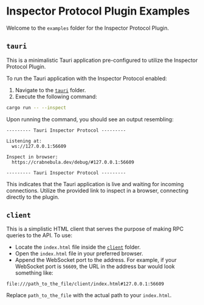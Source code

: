 # Inspector Protocol Plugin Examples

Welcome to the `examples` folder for the Inspector Protocol Plugin.

## `tauri`

This is a minimalistic Tauri application pre-configured to utilize the Inspector Protocol Plugin.

To run the Tauri application with the Inspector Protocol enabled:

1. Navigate to the [`tauri`](./tauri/) folder.
2. Execute the following command:

```bash
cargo run -- --inspect
```

Upon running the command, you should see an output resembling:

```
--------- Tauri Inspector Protocol ---------

Listening at:
  ws://127.0.0.1:56609

Inspect in browser:
  https://crabnebula.dev/debug/#127.0.0.1:56609

--------- Tauri Inspector Protocol ---------
```

This indicates that the Tauri application is live and waiting for incoming connections. Utilize the provided link to inspect in a browser, connecting directly to the plugin.


## `client`

This is a simplistic HTML client that serves the purpose of making RPC queries to the API. To use:

- Locate the `index.html` file inside the [`client`](./client/) folder.
- Open the `index.html` file in your preferred browser.
- Append the WebSocket port to the address. For example, if your WebSocket port is `56609`, the URL in the address bar would look something like:

```
file:///path_to_the_file/client/index.html#127.0.0.1:56609
```

Replace `path_to_the_file` with the actual path to your `index.html`.
